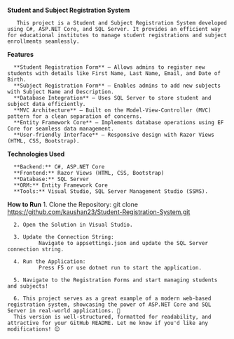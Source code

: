 **Student and Subject Registration System**

       This project is a Student and Subject Registration System developed using C#, ASP.NET Core, and SQL Server. It provides an efficient way for educational institutes to manage student registrations and subject enrollments seamlessly.
        
**Features**

      **Student Registration Form** – Allows admins to register new students with details like First Name, Last Name, Email, and Date of Birth.
      **Subject Registration Form** – Enables admins to add new subjects with Subject Name and Description.
      **Database Integration** – Uses SQL Server to store student and subject data efficiently.
      **MVC Architecture** – Built on the Model-View-Controller (MVC) pattern for a clean separation of concerns.
      **Entity Framework Core** – Implements database operations using EF Core for seamless data management.
      **User-friendly Interface** – Responsive design with Razor Views (HTML, CSS, Bootstrap).
      
**Technologies Used**

      **Backend:** C#, ASP.NET Core
      **Frontend:** Razor Views (HTML, CSS, Bootstrap)
      **Database:** SQL Server
      **ORM:** Entity Framework Core
      **Tools:** Visual Studio, SQL Server Management Studio (SSMS).
      
**How to Run**
      1. Clone the Repository:
              git clone https://github.com/kaushan23/Student-Registration-System.git

      2. Open the Solution in Visual Studio.

      3. Update the Connection String:
              Navigate to appsettings.json and update the SQL Server connection string.

      4. Run the Application:
              Press F5 or use dotnet run to start the application.

      5. Navigate to the Registration Forms and start managing students and subjects!

      6. This project serves as a great example of a modern web-based registration system, showcasing the power of ASP.NET Core and SQL Server in real-world applications. 🚀
      This version is well-structured, formatted for readability, and attractive for your GitHub README. Let me know if you'd like any modifications! 😊
